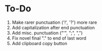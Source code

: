 To-Do
=====

1. Make rarer punctuation ('!', '?') more rare
2. Add capitalization after end punctuation
3. Add misc. punctuation ("'", ";", ",")
4. Fix novel final "." to end of last word
5. Add clipboard copy button
